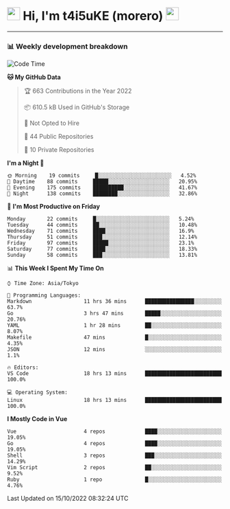 <!-- Title -->
<h1>
    <img src="https://emojis.slackmojis.com/emojis/images/1600385609/10490/cactuar.gif?1600385609" width="30"/> 
    Hi, I'm t4i5uKE (morero) 
    <img src="https://emojis.slackmojis.com/emojis/images/1600385609/10490/cactuar.gif?1600385609" width="30"/>
</h1>

---

<h3> 📊 Weekly development breakdown </h3>
<!-- waka-readme-stats -->

<!--START_SECTION:waka-->
![Code Time](http://img.shields.io/badge/Code%20Time-1%2C250%20hrs%2036%20mins-blue)

**🐱 My GitHub Data** 

> 🏆 663 Contributions in the Year 2022
 > 
> 📦 610.5 kB Used in GitHub's Storage 
 > 
> 🚫 Not Opted to Hire
 > 
> 📜 44 Public Repositories 
 > 
> 🔑 10 Private Repositories  
 > 
**I'm a Night 🦉** 

```text
🌞 Morning    19 commits     █░░░░░░░░░░░░░░░░░░░░░░░░   4.52% 
🌆 Daytime    88 commits     █████░░░░░░░░░░░░░░░░░░░░   20.95% 
🌃 Evening    175 commits    ██████████░░░░░░░░░░░░░░░   41.67% 
🌙 Night      138 commits    ████████░░░░░░░░░░░░░░░░░   32.86%

```
📅 **I'm Most Productive on Friday** 

```text
Monday       22 commits     █░░░░░░░░░░░░░░░░░░░░░░░░   5.24% 
Tuesday      44 commits     ██░░░░░░░░░░░░░░░░░░░░░░░   10.48% 
Wednesday    71 commits     ████░░░░░░░░░░░░░░░░░░░░░   16.9% 
Thursday     51 commits     ███░░░░░░░░░░░░░░░░░░░░░░   12.14% 
Friday       97 commits     █████░░░░░░░░░░░░░░░░░░░░   23.1% 
Saturday     77 commits     ████░░░░░░░░░░░░░░░░░░░░░   18.33% 
Sunday       58 commits     ███░░░░░░░░░░░░░░░░░░░░░░   13.81%

```


📊 **This Week I Spent My Time On** 

```text
⌚︎ Time Zone: Asia/Tokyo

💬 Programming Languages: 
Markdown                 11 hrs 36 mins      ████████████████░░░░░░░░░   63.7% 
Go                       3 hrs 47 mins       █████░░░░░░░░░░░░░░░░░░░░   20.76% 
YAML                     1 hr 28 mins        ██░░░░░░░░░░░░░░░░░░░░░░░   8.07% 
Makefile                 47 mins             █░░░░░░░░░░░░░░░░░░░░░░░░   4.35% 
JSON                     12 mins             ░░░░░░░░░░░░░░░░░░░░░░░░░   1.1%

🔥 Editors: 
VS Code                  18 hrs 13 mins      █████████████████████████   100.0%

💻 Operating System: 
Linux                    18 hrs 13 mins      █████████████████████████   100.0%

```

**I Mostly Code in Vue** 

```text
Vue                      4 repos             ████░░░░░░░░░░░░░░░░░░░░░   19.05% 
Go                       4 repos             ████░░░░░░░░░░░░░░░░░░░░░   19.05% 
Shell                    3 repos             ███░░░░░░░░░░░░░░░░░░░░░░   14.29% 
Vim Script               2 repos             ██░░░░░░░░░░░░░░░░░░░░░░░   9.52% 
Ruby                     1 repo              █░░░░░░░░░░░░░░░░░░░░░░░░   4.76%

```



 Last Updated on 15/10/2022 08:32:24 UTC
<!--END_SECTION:waka-->
